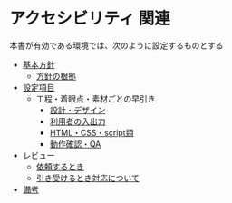 # アクセシビリティ 関連

本書が有効である環境では、次のように設定するものとする

* [基本方針](./10_policy.md)
  * [方針の根拠](./11_grounds.md)
* [設定項目](./30_rules.md)
  * 工程・着眼点・素材ごとの早引き
    * [設計・デザイン](./wcag2.0/lookup/30_design.md)
    * [利用者の入出力](./wcag2.0/lookup/10_input-output.md)
    * [HTML・CSS・script類](./wcag2.0/lookup/50_code.md)
    * [動作確認・QA](./wcag2.0/lookup/90_qa.md)
* レビュー
  * [依頼するとき](./review/10_request.md)
  * [引き受けるとき対応について](./review/30_implement.md)
* [備考](./90_other.md)


